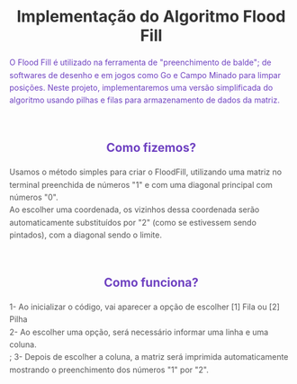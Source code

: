 <h1 align="center" style="color: #333; margin-bottom: 20px;">Implementação do Algoritmo Flood Fill</h1>

<p style="color: #6f42c1; line-height: 1.6; align= center;">O Flood Fill é utilizado na ferramenta de "preenchimento de balde"; de softwares de desenho e em jogos como Go e Campo Minado para limpar posições. Neste projeto, implementaremos uma versão simplificada do algoritmo usando pilhas e filas para armazenamento de dados da matriz.</p>

<br>

<h2 align="center" style="color: #6f42c1; margin-bottom: 20px;">Como fizemos?</h2>

<p style="color: #555; line-height: 1.6; align= center;">Usamos o método simples para criar o FloodFill, utilizando uma matriz no terminal preenchida de números &quot;1&quot; e com uma diagonal principal com números &quot;0&quot;. <br> Ao escolher uma coordenada, os vizinhos dessa coordenada serão automaticamente substituídos por &quot;2&quot; (como se estivessem sendo pintados), com a diagonal sendo o limite.</p>

<br>

<h2 align="center" style="color: #6f42c1; margin-bottom: 20px;">Como funciona?</h2>

<p style="color: #555; line-height: 1.6; align= center;">1- Ao inicializar o código, vai aparecer a opção de escolher [1] Fila ou [2] Pilha <br> 2- Ao escolher uma opção, será necessário informar uma linha e uma coluna. <br>; 3- Depois de escolher a coluna, a matriz será imprimida automaticamente mostrando o preenchimento dos números &quot;1&quot; por &quot;2&quot;.</p>

